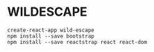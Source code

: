 # WILDESCAPE 

```
create-react-app wild-escape
npm install --save bootstrap
npm install --save reactstrap react react-dom
```
